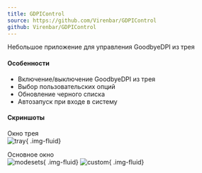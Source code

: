```yaml
---
title: GDPIControl
source: https://github.com/Virenbar/GDPIControl
github: Virenbar/GDPIControl
---
```

Небольшое приложение для управления GoodbyeDPI из трея

#### Особенности

* Включение/выключение GoodbyeDPI из трея
* Выбор пользовательских опций
* Обновление черного списка
* Автозапуск при входе в систему

#### Скриншоты

Окно трея  
![tray](/images/gdpicontrol/tray.png){ .img-fluid}

Основное окно  
![modesets](/images/gdpicontrol/modesets.png){ .img-fluid}
![custom](/images/gdpicontrol/custom.png){ .img-fluid}

